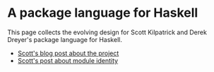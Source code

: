 # A package language for Haskell



This page collects the evolving design for Scott Kilpatrick and Derek Dreyer's package language for Haskell.


- [
  Scott's blog post about the project](http://skilpat.tumblr.com/post/9411500320/a-modular-package-language-for-haskell)
- [
  Scott's post about module identity](http://skilpat.tumblr.com/post/11145611552/module-identity-and-equivalence-in-haskell)
